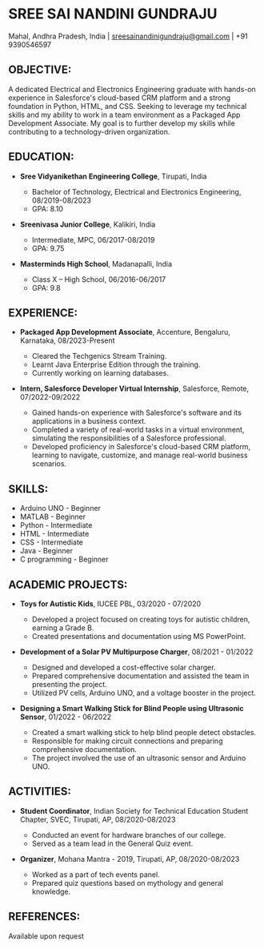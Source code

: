 # SREE SAI NANDINI GUNDRAJU
Mahal, Andhra Pradesh, India | sreesainandinigundraju@gmail.com | +91 9390546597

## OBJECTIVE:
A dedicated Electrical and Electronics Engineering graduate with hands-on experience in Salesforce's cloud-based CRM platform and a strong foundation in Python, HTML, and CSS. Seeking to leverage my technical skills and my ability to work in a team environment as a Packaged App Development Associate. My goal is to further develop my skills while contributing to a technology-driven organization.

## EDUCATION:
- **Sree Vidyanikethan Engineering College**, Tirupati, India
    - Bachelor of Technology, Electrical and Electronics Engineering, 08/2019-08/2023
    - GPA: 8.10

- **Sreenivasa Junior College**, Kalikiri, India
    - Intermediate, MPC, 06/2017-08/2019
    - GPA: 9.75

- **Masterminds High School**, Madanapalli, India
    - Class X – High School, 06/2016-06/2017
    - GPA: 9.8

## EXPERIENCE:
- **Packaged App Development Associate**, Accenture, Bengaluru, Karnataka, 08/2023-Present
    - Cleared the Techgenics Stream Training.
    - Learnt Java Enterprise Edition through the training.
    - Currently working on learning databases.

- **Intern, Salesforce Developer Virtual Internship**, Salesforce, Remote, 07/2022-09/2022
    - Gained hands-on experience with Salesforce's software and its applications in a business context.
    - Completed a variety of real-world tasks in a virtual environment, simulating the responsibilities of a Salesforce professional.
    - Developed proficiency in Salesforce's cloud-based CRM platform, learning to navigate, customize, and manage real-world business scenarios.

## SKILLS:
- Arduino UNO - Beginner
- MATLAB - Beginner
- Python - Intermediate
- HTML - Intermediate
- CSS - Intermediate
- Java - Beginner
- C programming - Beginner

## ACADEMIC PROJECTS:
- **Toys for Autistic Kids**, IUCEE PBL, 03/2020 - 07/2020
    - Developed a project focused on creating toys for autistic children, earning a Grade B.
    - Created presentations and documentation using MS PowerPoint.

- **Development of a Solar PV Multipurpose Charger**, 08/2021 - 01/2022
    - Designed and developed a cost-effective solar charger.
    - Prepared comprehensive documentation and assisted the team in presenting the project.
    - Utilized PV cells, Arduino UNO, and a voltage booster in the project.

- **Designing a Smart Walking Stick for Blind People using Ultrasonic Sensor**, 01/2022 - 06/2022
    - Created a smart walking stick to help blind people detect obstacles.
    - Responsible for making circuit connections and preparing comprehensive documentation.
    - The project involved the use of an ultrasonic sensor and Arduino UNO.

## ACTIVITIES:
- **Student Coordinator**, Indian Society for Technical Education Student Chapter, SVEC, Tirupati, AP, 08/2020-08/2023
    - Conducted an event for hardware branches of our college.
    - Served as a team lead in the General Quiz event.

- **Organizer**, Mohana Mantra - 2019, Tirupati, AP, 08/2020-08/2023
    - Worked as a part of tech events panel.
    - Prepared quiz questions based on mythology and general knowledge.

## REFERENCES:
Available upon request
